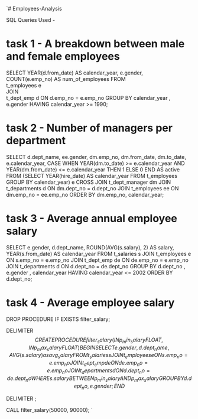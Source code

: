 `# Employees-Analysis

SQL Queries Used - 

# task 1 - A breakdown between male and female employees

SELECT 
    YEAR(d.from_date) AS calendar_year,
    e.gender,    
    COUNT(e.emp_no) AS num_of_employees
FROM     
     t_employees e         
          JOIN    
     t_dept_emp d ON d.emp_no = e.emp_no
GROUP BY calendar_year , e.gender 
HAVING calendar_year >= 1990;

# task 2 - Number of managers per department

SELECT 
    d.dept_name,
    ee.gender,
    dm.emp_no,
    dm.from_date,
    dm.to_date,
    e.calendar_year,
    CASE
        WHEN YEAR(dm.to_date) >= e.calendar_year AND YEAR(dm.from_date) <= e.calendar_year THEN 1
        ELSE 0
    END AS active
FROM
    (SELECT 
        YEAR(hire_date) AS calendar_year
    FROM
        t_employees
    GROUP BY calendar_year) e
        CROSS JOIN
    t_dept_manager dm
        JOIN
    t_departments d ON dm.dept_no = d.dept_no
        JOIN 
    t_employees ee ON dm.emp_no = ee.emp_no
ORDER BY dm.emp_no, calendar_year;

# task 3 - Average annual employee salary

SELECT 
    e.gender,
    d.dept_name,
    ROUND(AVG(s.salary), 2) AS salary,
    YEAR(s.from_date) AS calendar_year
FROM
    t_salaries s
        JOIN
    t_employees e ON s.emp_no = e.emp_no
        JOIN
    t_dept_emp de ON de.emp_no = e.emp_no
        JOIN
    t_departments d ON d.dept_no = de.dept_no
GROUP BY d.dept_no , e.gender , calendar_year
HAVING calendar_year <= 2002
ORDER BY d.dept_no;

# task 4 - Average employee salary 

DROP PROCEDURE IF EXISTS filter_salary;

DELIMITER $$
CREATE PROCEDURE filter_salary (IN p_min_salary FLOAT, IN p_max_salary FLOAT)
BEGIN
SELECT 
    e.gender, d.dept_name, AVG(s.salary) as avg_salary
FROM
    t_salaries s
        JOIN
    t_employees e ON s.emp_no = e.emp_no
        JOIN
    t_dept_emp de ON de.emp_no = e.emp_no
        JOIN
    t_departments d ON d.dept_no = de.dept_no
    WHERE s.salary BETWEEN p_min_salary AND p_max_salary
GROUP BY d.dept_no, e.gender;
END$$

DELIMITER ;

CALL filter_salary(50000, 90000);
`
